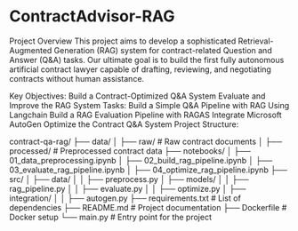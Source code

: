 # ContractAdvisor-RAG

Project Overview
This project aims to develop a sophisticated Retrieval-Augmented Generation (RAG) system for contract-related Question and Answer (Q&A) tasks. Our ultimate goal is to build the first fully autonomous artificial contract lawyer capable of drafting, reviewing, and negotiating contracts without human assistance.

Key Objectives:
Build a Contract-Optimized Q&A System
Evaluate and Improve the RAG System
Tasks:
Build a Simple Q&A Pipeline with RAG Using Langchain
Build a RAG Evaluation Pipeline with RAGAS
Integrate Microsoft AutoGen
Optimize the Contract Q&A System
Project Structure:

contract-qa-rag/
├── data/
│   ├── raw/               # Raw contract documents
│   ├── processed/         # Preprocessed contract data
├── notebooks/
│   ├── 01_data_preprocessing.ipynb
│   ├── 02_build_rag_pipeline.ipynb
│   ├── 03_evaluate_rag_pipeline.ipynb
│   ├── 04_optimize_rag_pipeline.ipynb
├── src/
│   ├── data/
│   │   ├── preprocess.py
│   ├── models/
│   │   ├── rag_pipeline.py
│   │   ├── evaluate.py
│   │   ├── optimize.py
│   ├── integration/
│   │   ├── autogen.py
├── requirements.txt       # List of dependencies
├── README.md              # Project documentation
├── Dockerfile             # Docker setup
└── main.py                # Entry point for the project
